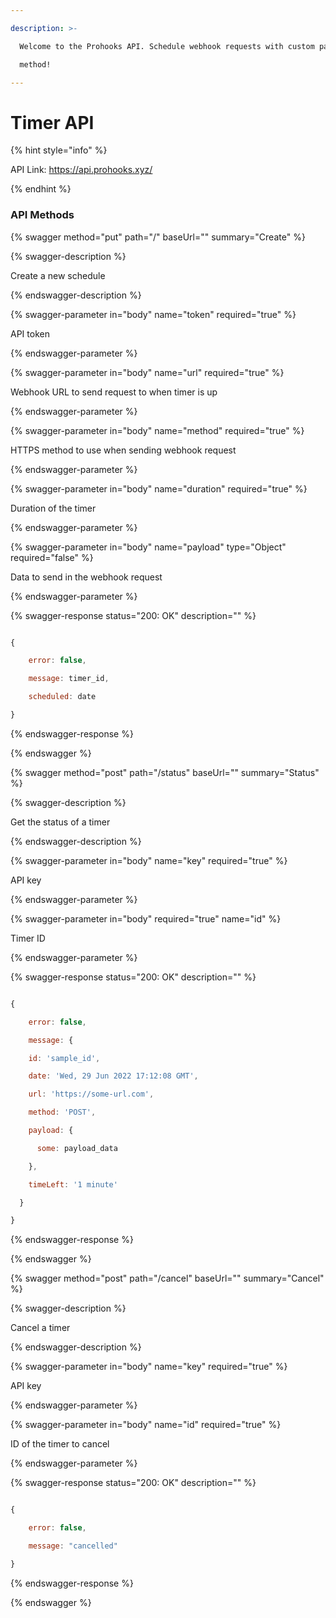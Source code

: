 ```yaml
---

description: >-

  Welcome to the Prohooks API. Schedule webhook requests with custom payload &

  method!

---
```


# Timer API

{% hint style="info" %}

API Link: https://api.prohooks.xyz/

{% endhint %}

### API Methods

{% swagger method="put" path="/" baseUrl="" summary="Create" %}

{% swagger-description %}

Create a new schedule

{% endswagger-description %}

{% swagger-parameter in="body" name="token" required="true" %}

API token

{% endswagger-parameter %}

{% swagger-parameter in="body" name="url" required="true" %}

Webhook URL to send request to when timer is up

{% endswagger-parameter %}

{% swagger-parameter in="body" name="method" required="true" %}

HTTPS method to use when sending webhook request

{% endswagger-parameter %}

{% swagger-parameter in="body" name="duration" required="true" %}

Duration of the timer

{% endswagger-parameter %}

{% swagger-parameter in="body" name="payload" type="Object" required="false" %}

Data to send in the webhook request

{% endswagger-parameter %}

{% swagger-response status="200: OK" description="" %}

```javascript

{

    error: false,

    message: timer_id,

    scheduled: date

}

```

{% endswagger-response %}

{% endswagger %}

{% swagger method="post" path="/status" baseUrl="" summary="Status" %}

{% swagger-description %}

Get the status of a timer

{% endswagger-description %}

{% swagger-parameter in="body" name="key" required="true" %}

API key

{% endswagger-parameter %}

{% swagger-parameter in="body" required="true" name="id" %}

Timer ID

{% endswagger-parameter %}

{% swagger-response status="200: OK" description="" %}

```javascript

{

    error: false,

    message: {

    id: 'sample_id',

    date: 'Wed, 29 Jun 2022 17:12:08 GMT',

    url: 'https://some-url.com',

    method: 'POST',

    payload: {

      some: payload_data

    },

    timeLeft: '1 minute'

  }

}

```

{% endswagger-response %}

{% endswagger %}

{% swagger method="post" path="/cancel" baseUrl="" summary="Cancel" %}

{% swagger-description %}

Cancel a timer

{% endswagger-description %}

{% swagger-parameter in="body" name="key" required="true" %}

API key

{% endswagger-parameter %}

{% swagger-parameter in="body" name="id" required="true" %}

ID of the timer to cancel

{% endswagger-parameter %}

{% swagger-response status="200: OK" description="" %}

```javascript

{

    error: false,

    message: "cancelled"

}

```

{% endswagger-response %}

{% endswagger %}
